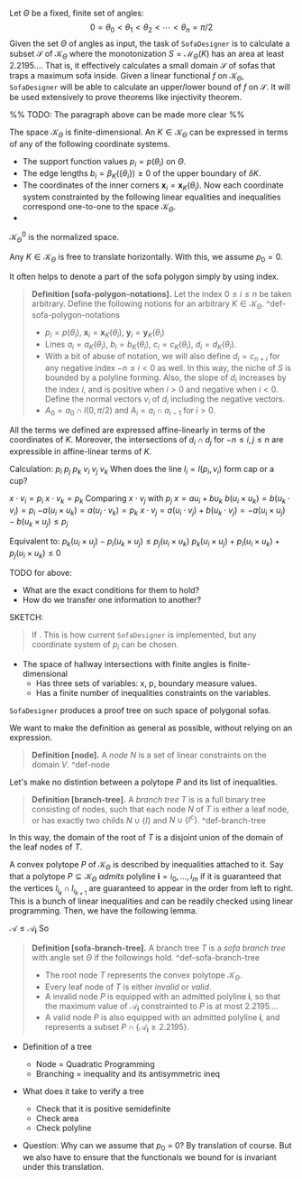 Let $\Theta$ be a fixed, finite set of angles:
$$
0 = \theta_0 < \theta_1 < \theta_2 < \cdots < \theta_n = \pi/2
$$
Given the set $\Theta$ of angles as input, the task of `SofaDesigner` is to calculate a subset $\mathcal{S}$ of $\mathcal{K}_\Theta$ where the monotonization $S = \mathcal{M}_\Theta(K)$ has an area at least $2.2195\dots$.  That is, it effectively calculates a small domain $\mathcal{S}$ of sofas that traps a maximum sofa inside. Given a linear functional $f$ on $\mathcal{K}_\Theta$, `SofaDesigner` will be able to calculate an upper/lower bound of $f$ on $\mathcal{S}$. It will be used extensively to prove theorems like injectivity theorem.

%% TODO: The paragraph above can be made more clear %%

The space $\mathcal{K}_\Theta$ is finite-dimensional. An $K \in \mathcal{K}_\Theta$ can be expressed in terms of any of the following coordinate systems.
- The support function values $p_i = p(\theta_i)$ on $\Theta$.
- The edge lengths $b_i = \beta_K(\left\{ \theta_i \right\}) \geq 0$ of the upper boundary of $\delta K$.
- The coordinates of the inner corners $\mathbf{x}_i = \mathbf{x}_K(\theta_i)$.
Now each coordinate system constrainted by the following linear equalities and inequalities correspond one-to-one to the space $\mathcal{K}_\Theta$.
- 
$\mathcal{K}_\Theta^0$ is the normalized space.

Any $K \in \mathcal{K}_\Theta$ is free to translate horizontally. With this, we assume $p_0 = 0$.

It often helps to denote a part of the sofa polygon simply by using index.

> __Definition [sofa-polygon-notations].__ Let the index $0 \leq i \leq n$ be taken arbitrary. Define the following notions for an arbitrary $K \in \mathcal{K}_\Theta$. ^def-sofa-polygon-notations
> 
> - $p_i = p(\theta_i)$, $\mathbf{x}_i = \mathbf{x}_K(\theta_i)$, $\mathbf{y}_i = \mathbf{y}_K(\theta_i)$
> - Lines $a_i = a_K(\theta_i)$, $b_i = b_K(\theta_i)$, $c_i = c_K(\theta_i)$, $d_i = d_K(\theta_i)$.
> - With a bit of abuse of notation, we will also define $d_i = c_{n + i}$ for any negative index $-n \leq i < 0$ as well. In this way, the niche of $S$ is bounded by a polyline forming. Also, the slope of $d_i$ increases by the index $i$, and is positive when $i > 0$ and negative when $i < 0$. Define the normal vectors $v_i$ of $d_i$ including the negative vectors.
> - $A_0 = a_0 \cap l(0, \pi/2)$ and $A_i = a_{i} \cap a_{i-1}$ for $i > 0$.

All the terms we defined are expressed affine-linearly in terms of the coordinates of $K$. Moreover, the intersections of $d_i \cap d_j$ for $-n \leq i, j \leq n$ are expressible in affine-linear terms of $K$. 

Calculation:
$p_i$ $p_j$ $p_k$ $v_i$ $v_j$ $v_k$
When does the line $l_i = l(p_i, v_i)$ form cap or a cup?

$x \cdot v_i = p_i$
$x \cdot v_k = p_k$
Comparing $x \cdot v_j$ with $p_j$
$x = a u_i + b u_k$
$b (u_i \times u_k) = b (u_k \cdot v_i) = p_i$
$-a (u_i \times u_k) = a (u_i \cdot v_k) = p_k$
$x \cdot v_j = a(u_i \cdot v_j) + b (u_k \cdot v_j) = -a(u_i \times u_j) - b (u_k \times u_j) \leq p_j$

Equivalent to:
$p_k (u_i \times u_j) - p_i (u_k \times u_j) \leq p_j (u_i \times u_k)$
$p_k (u_i \times u_j) + p_i (u_i \times u_k) + p_j (u_i \times u_k) \leq 0$




TODO for above:
- What are the exact conditions for them to hold?
- How do we transfer one information to another?

SKETCH:
> If . This is how current `SofaDesigner` is implemented, but any coordinate system of $p_i$ can be chosen. 


- The space of hallway intersections with finite angles is finite-dimensional
	- Has three sets of variables: x, p, boundary measure values.
	- Has a finite number of inequalities constraints on the variables.

`SofaDesigner` produces a proof tree on such space of polygonal sofas.

We want to make the definition as general as possible, without relying on an expression.

> __Definition [node].__ A _node_ $N$ is a set of linear constraints on the domain $V$. ^def-node

Let's make no distintion between a polytope $P$ and its list of inequalities.

> __Definition [branch-tree].__ A _branch tree_ $T$ is is a full binary tree consisting of nodes, such that each node $N$ of $T$ is either a leaf node, or has exactly two childs $N \cup \left\{ I \right\}$ and $N \cup \left\{ I^c \right\}$. ^def-branch-tree

In this way, the domain of the root of $T$ is a disjoint union of the domain of the leaf nodes of $T$.

A convex polytope $P$ of $\mathcal{K}_\Theta$ is described by inequalities attached to it. Say that a polytope $P \subseteq \mathcal{K}_\Theta$ _admits_ polyline $\mathbf{i} = i_0, \dots, i_m$ if it is guaranteed that the vertices $l_{i_k} \cap l_{i_{k+1}}$ are guaranteed to appear in the order from left to right. This is a bunch of linear inequalities and can be readily checked using linear programming. Then, we have the following lemma.

$\mathcal{A} \leq \mathcal{A}_{\mathbf{i}}$
So 

> __Definition [sofa-branch-tree].__ A branch tree $T$ is a _sofa branch tree_ with angle set $\Theta$ if the followings hold. ^def-sofa-branch-tree
> 
> - The root node $T$ represents the convex polytope $\mathcal{K}_\Theta$.
> - Every leaf node of $T$ is either _invalid_ or _valid_.
> - A invalid node $P$ is equipped with an admitted polyline $\mathbf{i}$, so that the maximum value of $\mathcal{A}_\mathbf{i}$ constrainted to $P$ is at most $2.2195\dots$.
> - A valid node $P$ is also equipped with an admitted polyline $\mathbf{i}$, and represents a subset $P \cap \left\{ \mathcal{A}_{\mathbf{i}} \geq 2.2195 \right\}$.

- Definition of a tree
	- Node = Quadratic Programming
	- Branching = inequality and its antisymmetric ineq 

- What does it take to verify a tree
	- Check that it is positive semidefinite
	- Check area
	- Check polyline

- Question: Why can we assume that $p_0$ = 0? By translation of course. But we also have to ensure that the functionals we bound for is invariant under this translation.